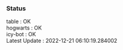 ### Status


table : OK  
hogwarts : OK  
icy-bot : OK  
Latest Update : 2022-12-21 06:10:19.284002
